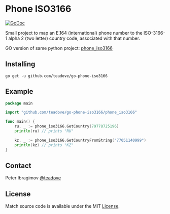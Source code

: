 # Phone ISO3166

[![GoDoc](https://godoc.org/github.com/teadove/go-phone-iso3166?status.svg)](https://godoc.org/github.com/teadove/go-phone-iso3166)

Small project to map an E.164 (international) phone number to the
ISO-3166-1 alpha 2 (two letter) country code, associated with that number.

GO version of same python project: [phone_iso3166](https://pypi.org/project/phone-iso3166/)



## Installing

```
go get -u github.com/teadove/go-phone-iso3166
```

## Example

```go
package main

import "github.com/teadove/go-phone-iso3166/phone_iso3166"

func main() {
	ru, _ := phone_iso3166.GetCountry(79778725196)
	println(ru) // prints "RU"

    kz, _ := phone_iso3166.GetCountryFromString("77051140999")
	println(kz) // prints "KZ"
}
```


## Contact

Peter Ibragimov [@teadove](http://t.me/teadove)

## License

Match source code is available under the MIT [License](/LICENSE).
